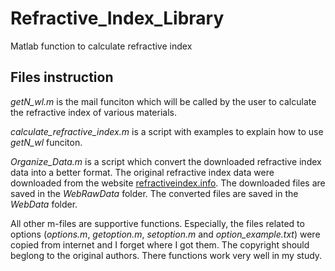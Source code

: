 # Refractive_Index_Library
Matlab function to calculate refractive index

## Files instruction

*getN_wl.m* is the mail funciton which will be called by the user to calculate the refractive index of various materials.

*calculate_refractive_index.m* is a script with examples to explain how to use *getN_wl* funciton.

*Organize_Data.m* is a script which convert the downloaded refractive index data into a better format. The original refractive index data were downloaded from the website [refractiveindex.info](https://refractiveindex.info/). The downloaded files are saved in the *WebRawData* folder. The converted files are saved in the *WebData* folder.

All other m-files are supportive functions. Especially, the files related to options (*options.m*, *getoption.m*, *setoption.m* and *option_example.txt*) were copied from internet and I forget where I got them. The copyright should beglong to the original authors. There functions work very well in my study.
